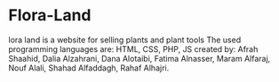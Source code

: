 # Flora-Land
lora land is a website for selling plants and plant tools
The used programming languages are: HTML, CSS, PHP, JS
created by: Afrah Shaahid, Dalia Alzahrani, Dana Alotaibi, Fatima Alnasser, Maram Alfaraj, Nouf Alali, Shahad Alfaddagh, Rahaf Alhajri.
